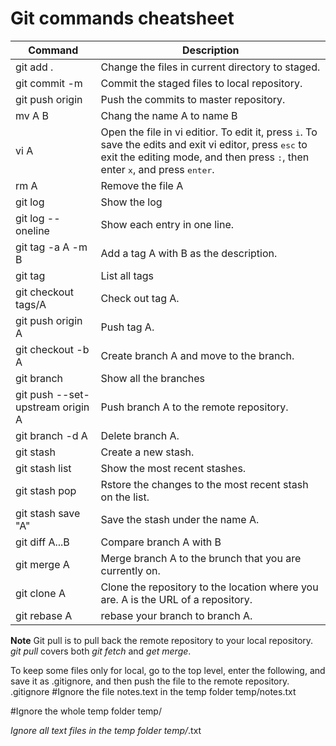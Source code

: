 # Git commands cheatsheet
|Command|Description|
|--|--|
|git add .|Change the files in current directory to staged.|
|git commit -m|Commit the staged files to local repository.|
|git push origin|Push the commits to master repository.| 
|mv A B|Chang the name A to name B
|vi A|Open the file in vi editior. To edit it, press <kbd>i</kbd>. To save the edits and exit vi editor, press <kbd>esc</kbd> to exit the editing mode, and then press <kbd>:</kbd>, then enter <kbd>x</kbd>, and press <kbd>enter</kbd>.|
|rm A|Remove the file A|
|git log|Show the log|
|git log --oneline|Show each entry in one line.|
|git tag -a A -m B|Add a tag A with B as the description.|
|git tag|List all tags|
|git checkout tags/A|Check out tag A.|
|git push origin A|Push tag A.|
|git checkout -b A|Create branch A and move to the branch.|
|git branch|Show all the branches|
|git push --set-upstream origin A|Push branch A to the remote repository.|s
|git branch -d A|Delete branch A.|
|git stash|Create a new stash.|
|git stash list|Show the most recent stashes.|
|git stash pop|Rstore the changes to the most recent stash on the list.|
|git stash save "A"|Save the stash under the name A.|
|git diff A...B|Compare branch A with B|
|git merge A|Merge branch A to the brunch that you are currently on.|
|git clone A|Clone the repository to the location where you are. A is the URL of a repository.|
|git rebase A|rebase your branch to branch A.|


**Note** Git pull is to pull back the remote repository to your local repository. *git pull* covers both *git fetch* and *get merge*.


To keep some files only for local, go to the top level, enter the following, and save it as .gitignore, and then push the file to the remote repository.
.gitignore
#Ignore the file notes.text in the temp folder
temp/notes.txt

#Ignore the whole temp folder
temp/

*Ignore all text files in the temp folder
temp/*.txt
